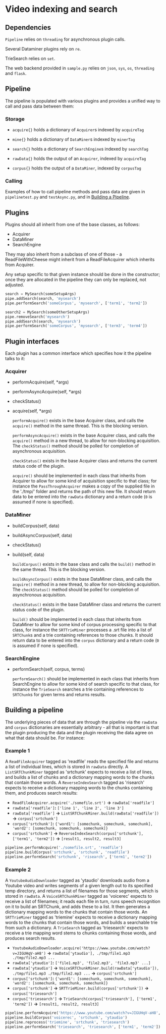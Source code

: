 # Video indexing and search

## Dependencies

`Pipeline` relies on `threading` for asynchronous plugin calls.

Several Dataminer plugins rely on `re`.

TrieSearch relies on `set`.

The web backend provided in `sample.py` relies on `json`, `sys`, `os`, `threading` and `flask`.

## Pipeline

The pipeline is populated with various plugins and provides a unified way to call and pass data between them:

### Storage
* `acquire{}` holds a dictionary of `Acquirer`s indexed by `acquireTag`
* `mine{}` holds a dictionary of `DataMiner`s indexed by `minerTag`
* `search{}` holds a dictionary of `SearchEngine`s indexed by `searchTag`

* `rawData{}` holds the output of an `Acquirer`, indexed by `acquireTag`
* `corpus{}` holds the output of a `DataMiner`, indexed by `corpusTag`


### Calling

Examples of how to call pipeline methods and pass data are given in `pipelinetest.py` and `testAsync.py`, and in [Building a Pipeline](#markdown-header-building-a-pipeline).

## Plugins

Plugins should all inherit from one of the base classes, as follows:

* Acquirer
* DataMiner
* SearchEngine

They may also inherit from a subclass of one of those - a ReadFileWithCheese might inherit from a ReadFileAcquirer which inherits from Acquirer.

Any setup specific to that given instance should be done in the constructor; once they are allocated in the pipeline they can only be replaced, not adjusted.

```Python
search = MySearch(someSetupArgs)
pipe.addSearch(search, 'mysearch')
pipe.performSearch('someCorpus', 'mysearch', ['term1', 'term2'])

search2 = MySearch(someOtherSetupArgs)
pipe.removeSearch('mysearch')
pipe.addSearch(search, 'mysearch')
pipe.performSearch('someCorpus', 'mysearch', ['term3', 'term4'])
```

## Plugin interfaces

Each plugin has a common interface which specifies how it the pipeline talks to it:

### Acquirer
* performAcquire(self, *args)
* performAsyncAcquire(self, *args)
* checkStatus()
* acquire(self, *args)

    `performAcquire()` exists in the base Acquirer class, and calls the `acquire()` method in the same thread.  This is the blocking version.

    `performAsyncAcquire()` exists in the base Acquirer class, and calls the `acquire()` method in a new thread, to allow for non-blocking acquisition.  The `checkStatus()` method should be polled for completion of asynchronous acquisition.

    `checkStatus()` exists in the base Acquirer class and returns the current status code of the plugin.

    `acquire()` should be implemented in each class that inherits from Acquirer to allow for some kind of acquisition specific to that class; for instance the `PassThroughAcquirer` makes a copy of the supplied file in the './tmp/' folder and returns the path of this new file.  It should return data to be entered into the `rawData` dictionary and a return code (`0` is assumed if none is specified).

### DataMiner
* buildCorpus(self, data)
* buildAsyncCorpus(self, data)
* checkStatus()
* build(self, data)

    `buildCorpus()` exists in the base class and calls the `build()` method in the same thread.  This is the blocking version.

    `buildAsyncCorpus()` exists in the base DataMiner class, and calls the `acquire()` method in a new thread, to allow for non-blocking acquisition. The `checkStatus()` method should be polled for completion of asynchronous acquisition.

    `checkStatus()` exists in the base DataMiner class and returns the current status code of the plugin.

    `build()` should be implemented in each class that inherits from DataMiner to allow for some kind of corpus processing specific to that class, for instance the `SRTTrieMiner` processes a .srt file into a list of `SRTChunk`s and a trie containing references to those chunks. It should return data to be entered into the `corpus` dictionary and a return code (`0` is assumed if none is specified).

### SearchEngine

* performSearch(self, corpus, terms)

    `performSearch()` should be implemented in each class that inherits from SearchEngine to allow for some kind of search specific to that class, for instance the `TrieSearch` searches a trie containing references to `SRTChunk`s for given terms and returns results.


## Building a pipeline

The underlying pieces of data that are through the pipeline via the `rawData` and `corpus` dictionaries are essentially arbitrary - all that is important is that the plugin producing the data and the plugin receiving the data agree on what that data should be. For instance:

### Example 1

 A `ReadFileAcquirer` tagged as 'readfile' reads the specified file and returns a list of individual lines, which is stored in `rawData` directly.
 A `ListSRTChunkMiner` tagged as 'srtchunk' expects to receive a list of lines, and builds a list of chunks and a dictionary mapping words to the chunks that contain those words.
 A `ReverseIndexSearch` tagged as 'risearch' expects to receive a dictionary mapping words to the chunks containing them, and produces search results:

* `ReadFileAcquirer.acquire('./somefile.srt')` __->__ `rawData['readfile']`
* `rawData['readfile']`__:__ `['line 1', 'line 2', 'line 3']`
* `rawData['readfile']` __->__ `ListSRTChunkMiner.build(rawData['readfile'])` __->__ `corpus['srtchunk']`
* `corpus['srtchunk']`__:__ `{'word1': [somechunk, somechunk, somechunk], 'word2': [somechunk, somechunk, somechunk]}`
* `corpus['srtchunk']` __->__ `ReverseIndexSearch(corpus['srtchunk'], ['term1', 'term2'])` __->__ `[result1, result2, result3]`

```python
pipeline.performAcquire('./somefile.srt', 'readfile')
pipeline.buildCorpus('srtchunk', 'srtchunk', 'readfile')
pipeline.performSearch('srtchunk', 'risearch', ['term1', 'term2'])
```

### Example 2

 A `YoutubeAudioDownloader` tagged as 'ytaudio' downloads audio from a Youtube video and writes segments of a given length out to its specified temp directory, and returns a list of filenames for those segments, which is stored in `rawData`.
 A `VoiceSRTChunkMiner` tagged as 'voicerec' expects to receive a list of filenames; it reads each file in turn, runs speech recognition on it to build an SRTChunk, and adds these to a list.  It then generates a dictionary mapping words to the chunks that contain those words.
 An `SRTTrieMiner` tagged as 'triemine' expects to receive a dictionary mapping words to the chunks that contain those words, and builds a searchable trie from such a dictionary.
 A `TrieSearch` tagged as 'triesearch' expects to receive a trie mapping word stems to chunks containing those words, and produces search results.

* `YoutubeAudioDownloader.acquire('https://www.youtube.com/watch?v=JIGUHqV-aH8')` __->__ `rawData['ytaudio'], ./tmp/file1.mp3 ./tmp/file2.mp3 ...` 
* `rawData['ytaudio']`__:__ `['file1.mp3', 'file2.mp3', 'file3.mp3' ...]`
* `rawData['ytaudio']` __->__ `VoiceSRTChunkMiner.build(rawData['ytaudio']), ./tmp/file1.mp3 ./tmp/file2.mp3 ...` __->__ `corpus['srtchunk']`
* `corpus['srtchunk']`__:__ `{'word1': [somechunk, somechunk, somechunk], 'word2': [somechunk, somechunk, somechunk]}`
* `corpus['srtchunk']` __->__ `SRTTrieMiner.build(corpus['srtchunk'])` __->__ `corpus['triesearch']`
* `corpus['triesearch']` __->__ `TrieSearch(corpus['triesearch'], ['term1', 'term2'])` __->__ `[result1, result2, result3]`

```python
pipeline.performAcquire('https://www.youtube.com/watch?v=JIGUHqV-aH8', 'ytaudio')
pipeline.buildCorpus('voicerec', 'srtchunk', 'ytaudio')
pipeline.reprocess('triemine', 'srtchunk', 'triesearch')
pipeline.performSearch('triesearch', 'triesearch', ['term1', 'term2'])
```

